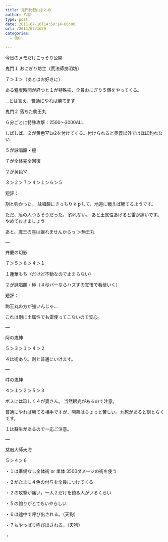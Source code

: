 ```yaml
---
title: 鬼門比叡山まとめ
author: 八雲
type: post
date: 2011-07-10T14:59:14+00:00
url: /2011/07/1679
categories:
  - 信On

---
```

今日のメモだけこっそり公開

鬼門１ おにぎり坊主（荒法師良明坊）
  
７＞１＞（あとはお好きに）
  
ある程度時間が経つと１が特殊技、全員おにぎり５個をやってくる。
  
…とは言え、普通にやれば勝てます

鬼門２ 落ちた駒王丸
  
６分ごとに特殊攻撃：2500～3000ALL
  
しばしば、２が黄色▽Lv2を付けてくる。付けられると奥義以外ではほぼ釣れない

５が詠唱韻・極
  
７が全体完全回復
  
２が黄色▽
  
３＞２＞７＞４＞１＞６＞５

短評：
  
割と強かった。 詠唱韻にきっちりｋｐして、地道に戦えば勝てるようです。
  
ただ、盾の人つらそうだった。 釣れない。 あと土属性あげると雷が痛いです。やめておきましょう
  
あと、魔王の座は譲れませんからっ ＞駒王丸
  
&#8212;
  
弁慶の幻影
  
７＞５＞６＞４＞１

１蓮華もち（だけど不動なので止まらない）
  
２が詠唱韻・極（４秒バーならハズすの覚悟で看破いく）

短評：
  
駒王丸の方が強いんじゃ…
  
これは別に土属性でも雷使ってこないので安心。
  
&#8212;
  
阿の鬼神
  
５＞３＞１＞４＞２
  
４は術あり。割と普通にいけます。
  
&#8212;
  
吽の鬼神
  
４＞１＞２＞５＞３
  
ボスには珍しく４が婆さん。 当然眼光があるので注意。
  
普通にやれば勝てる相手ですが、開幕はちょっと苦しい。九死があると割とらくです。
  
１は蘇生があるので一応ご注意。
  
&#8212;
  
慈眼大師天海
  
５＞４＞６
  
・１は準備なし全体術 or 単体 3500ダメージの術を使う
  
・２がたまに４色の付与を全員につけてくる
  
・２の攻撃が痛い。一人２だけを釣る人がいるくらい
  
・５の釣りがとてもいやらしい
  
・６は途中で呼び出される。（天狗）
  
・７もやっぱり呼び出される。（天狗）
  
・